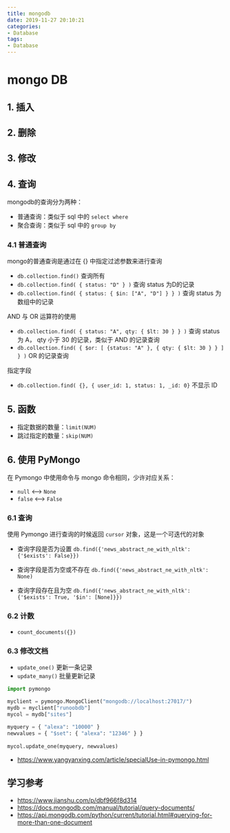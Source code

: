 ```yaml
---
title: mongodb
date: 2019-11-27 20:10:21
categories:
- Database
tags:
- Database
---
```


# mongo DB

## 1. 插入

## 2. 删除

## 3. 修改

## 4. 查询

mongodb的查询分为两种：

- 普通查询：类似于 sql 中的 `select where`
- 聚合查询：类似于 sql 中的 `group by`

### 4.1 普通查询

mongo的普通查询是通过在 {} 中指定过滤参数来进行查询

- `db.collection.find()` 查询所有
- `db.collection.find( { status: "D" } )` 查询 status 为D的记录
- `db.collection.find( { status: { $in: ["A", "D"] } } )` 查询 status 为 数组中的记录

AND 与 OR 运算符的使用

- `db.collection.find( { status: "A", qty: { $lt: 30 } } )` 查询 status 为 A， qty 小于 30 的记录，类似于 AND 的记录查询
- `db.collection.find( { $or: [ {status: "A" }, { qty: { $lt: 30 } } ] } )` OR 的记录查询

指定字段

- `db.collection.find( {}, { user_id: 1, status: 1, _id: 0}` 不显示 ID

## 5. 函数

- 指定数据的数量：`limit(NUM)`
- 跳过指定的数量：`skip(NUM)`

## 6. 使用 PyMongo

在 Pymongo 中使用命令与 mongo 命令相同，少许对应关系：

- `null` <--> `None`
- `false` <--> `False`

### 6.1 查询

使用 Pymongo 进行查询的时候返回 `cursor` 对象，这是一个可迭代的对象

- 查询字段是否为设置
`db.find({'news_abstract_ne_with_nltk': {'$exists': False}})`

- 查询字段是否为空或不存在
`db.find({'news_abstract_ne_with_nltk': None)`

- 查询字段存在且为空
`db.find({'news_abstract_ne_with_nltk': {'$exists': True, '$in': [None]}})`

### 6.2 计数

- `count_documents({})`

### 6.3 修改文档

- `update_one()` 更新一条记录 
- `update_many()` 批量更新记录

```python
import pymongo

myclient = pymongo.MongoClient("mongodb://localhost:27017/")
mydb = myclient["runoobdb"]
mycol = mydb["sites"]
 
myquery = { "alexa": "10000" }
newvalues = { "$set": { "alexa": "12346" } }
 
mycol.update_one(myquery, newvalues)
```

- https://www.yangyanxing.com/article/specialUse-in-pymongo.html

## 学习参考

- https://www.jianshu.com/p/dbf966f8d314
- https://docs.mongodb.com/manual/tutorial/query-documents/
- https://api.mongodb.com/python/current/tutorial.html#querying-for-more-than-one-document